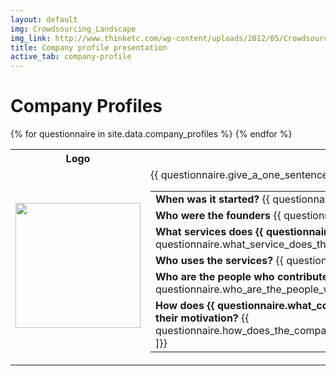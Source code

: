 ```yaml
---
layout: default
img: Crowdsourcing_Landscape
img_link: http://www.thinketc.com/wp-content/uploads/2012/05/Crowdsourcing_Landscape.jpg
title: Company profile presentation
active_tab: company-profile
---
```


Company Profiles
=============================================================



<table class="table table-striped"> 
  <tbody>
    <tr>
      <th>Logo</th>
      <th>Company</th>
    </tr>
    {% for questionnaire in site.data.company_profiles %}
   <tr>
      <td>
	<a href="{{ questionnaire.give_a_url_for_the_companys_website }}"><img src="{{ questionnaire.give_a_url_for_the_companys_logo }}" width="200" /></a>
      </td>
      <td>
	{{ questionnaire.give_a_one_sentence_description_of_the_company }} 
<table class="table"> 
  <tbody>
	<tr>
	    <td>
		<b>When was it started?</b> {{ questionnaire.when_was_the_company_started }}
	    </td>
	</tr>
	<tr>
	    <td>
		<b>Who were the founders</b> {{ questionnaire.who_were_the_founders ]}}
	    </td>
	</tr>
	<tr>
	    <td>
		<b>What services does {{ questionnaire.what_company_are_you_profiling }} provide?</b> {{ questionnaire.what_service_does_the_company_provide ]}}
	    </td>
	</tr>
	<tr>
	    <td>
		<b>Who uses the services?</b> {{ questionnaire.what_is_an_example_of_how_someone_uses_this_service ]}}
	    </td>
	</tr>
	<tr>
	    <td>
		<b>Who are the people who contribute the services?</b> {{ questionnaire.who_are_the_people_who_contribute_services ]}}
	    </td>
	</tr>
	<tr>
	    <td>
		<b>How does {{ questionnaire.what_company_are_you_profiling }} incentivize them to contribute, or what is their motivation?</b> {{ questionnaire.how_does_the_company_incentivize_them_to_contribute_or_what_motivates_them_to_participate_: ]}}
	    </td>
	</tr>
  </tbody>
</table>
      </td>
    </tr>
    {% endfor %}
  </tbody>
</table>
 